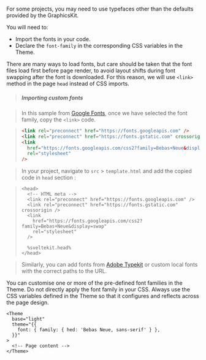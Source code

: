 For some projects, you may need to use typefaces other than the defaults provided by the GraphicsKit.

You will need to:

- Import the fonts in your code.
- Declare the `font-family` in the corresponding CSS variables in the Theme.

There are many ways to load fonts, but care should be taken that the font files load first before page render, to avoid layout shifts during font swapping after the font is downloaded. For this reason, we will use `<link>` method in the page `head` instead of CSS imports.

> ##### Importing custom fonts

> In this sample from [Google Fonts](https://fonts.google.com/specimen/Bebas+Neue), once we have selected the font family, copy the `<link>` code.

> ```html
> <link rel="preconnect" href="https://fonts.googleapis.com" />
> <link rel="preconnect" href="https://fonts.gstatic.com" crossorigin />
> <link
>   href="https://fonts.googleapis.com/css2?family=Bebas+Neue&display=swap"
>   rel="stylesheet"
> />
> ```

> In your project, navigate to `src` > `template.html` and add the copied code in `head` section :

> ```svelte
> <head>
>   <!-- HTML meta -->
>   <link rel="preconnect" href="https://fonts.googleapis.com" />
>   <link rel="preconnect" href="https://fonts.gstatic.com" crossorigin />
>   <link
>     href="https://fonts.googleapis.com/css2?family=Bebas+Neue&display=swap"
>     rel="stylesheet"
>   />
>
>   %sveltekit.head%
> </head>
> ```

> Similarly, you can add fonts from [Adobe Typekit](https://fonts.adobe.com/) or custom local fonts with the correct paths to the URL.

You can customise one or more of the pre-defined font families in the Theme. Do not directly apply the font family in your CSS. Always use the CSS variables defined in the Theme so that it configures and reflects across the page design.

```svelte
<Theme
  base="light"
  theme="{{
    font: { family: { hed: 'Bebas Neue, sans-serif' } },
  }}"
>
  <!-- Page content -->
</Theme>
```
